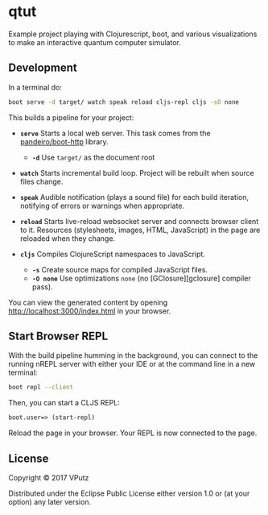 # qtut

Example project playing with Clojurescript, boot, and various visualizations to
make an interactive quantum computer simulator.

## Development

In a terminal do:

```bash
boot serve -d target/ watch speak reload cljs-repl cljs -sO none
```

This builds a pipeline for your project:

* **`serve`** Starts a local web server.  This task comes from the
  [pandeiro/boot-http](https://github.com/pandeiro/boot-http) library.
  * **`-d`** Use `target/` as the document root

* **`watch`** Starts incremental build loop. Project will be rebuilt when source
  files change.

* **`speak`** Audible notification (plays a sound file) for each build iteration,
  notifying of errors or warnings when appropriate.

* **`reload`** Starts live-reload websocket server and connects browser client
  to it. Resources (stylesheets, images, HTML, JavaScript) in the page are
  reloaded when they change.

* **`cljs`** Compiles ClojureScript namespaces to JavaScript.
  * **`-s`** Create source maps for compiled JavaScript files.
  * **`-O none`** Use optimizations `none` (no [GClosure][gclosure] compiler pass).

You can view the generated content by opening
[http://localhost:3000/index.html](http://localhost:3000/index.html)
in your browser.


## Start Browser REPL

With the build pipeline humming in the background, you can connect to the running nREPL
server with either your IDE or at the command line in a new terminal:

```bash
boot repl --client
```

Then, you can start a CLJS REPL:

```clojure
boot.user=> (start-repl)
```

Reload the page in your browser.  Your REPL is now connected to the page.

## License

Copyright © 2017 VPutz

Distributed under the Eclipse Public License either version 1.0 or (at
your option) any later version.

